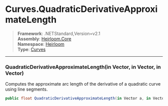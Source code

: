 # Curves.QuadraticDerivativeApproximateLength

> **Framework**: .NETStandard,Version=v2.1  
> **Assembly**: [Heirloom.Core][0]  
> **Namespace**: [Heirloom][0]  
> **Type**: [Curves][1]  

--------------------------------------------------------------------------------

### QuadraticDerivativeApproximateLength(in Vector, in Vector, in Vector)

Computes the approximate arc length of the derivative of a quadratic curve using line segments.

```cs
public float QuadraticDerivativeApproximateLength(in Vector a, in Vector b, in Vector c)
```

[0]: ..\Heirloom.Core.md
[1]: Heirloom.Curves.md
